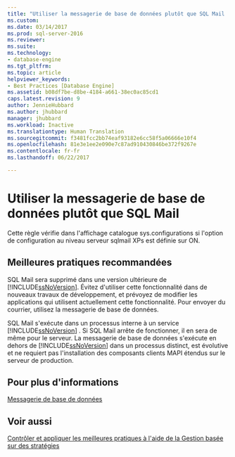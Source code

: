 ```yaml
---
title: "Utiliser la messagerie de base de données plutôt que SQL Mail | Microsoft Docs"
ms.custom: 
ms.date: 03/14/2017
ms.prod: sql-server-2016
ms.reviewer: 
ms.suite: 
ms.technology:
- database-engine
ms.tgt_pltfrm: 
ms.topic: article
helpviewer_keywords:
- Best Practices [Database Engine]
ms.assetid: b08df7be-d8be-4184-a661-38ec0ac85cd1
caps.latest.revision: 9
author: JennieHubbard
ms.author: jhubbard
manager: jhubbard
ms.workload: Inactive
ms.translationtype: Human Translation
ms.sourcegitcommit: f3481fcc2bb74eaf93182e6cc58f5a06666e10f4
ms.openlocfilehash: 81e3e1ee2e090e7c87ad910430846be372f9267e
ms.contentlocale: fr-fr
ms.lasthandoff: 06/22/2017

---
```

# <a name="use-database-mail-instead-of-sql-mail"></a>Utiliser la messagerie de base de données plutôt que SQL Mail
  Cette règle vérifie dans l'affichage catalogue sys.configurations si l'option de configuration au niveau serveur sqlmail XPs est définie sur ON.  
  
## <a name="best-practices-recommendations"></a>Meilleures pratiques recommandées  
 SQL Mail sera supprimé dans une version ultérieure de [!INCLUDE[ssNoVersion](../../includes/ssnoversion-md.md)]. Évitez d'utiliser cette fonctionnalité dans de nouveaux travaux de développement, et prévoyez de modifier les applications qui utilisent actuellement cette fonctionnalité. Pour envoyer du courrier, utilisez la messagerie de base de données.  
  
 SQL Mail s'exécute dans un processus interne à un service [!INCLUDE[ssNoVersion](../../includes/ssnoversion-md.md)] . Si SQL Mail arrête de fonctionner, il en sera de même pour le serveur. La messagerie de base de données s'exécute en dehors de [!INCLUDE[ssNoVersion](../../includes/ssnoversion-md.md)] dans un processus distinct, est évolutive et ne requiert pas l'installation des composants clients MAPI étendus sur le serveur de production.  
  
## <a name="for-more-information"></a>Pour plus d'informations  
 [Messagerie de base de données](../../relational-databases/database-mail/database-mail.md)  
  
## <a name="see-also"></a>Voir aussi  
 [Contrôler et appliquer les meilleures pratiques à l'aide de la Gestion basée sur des stratégies](../../relational-databases/policy-based-management/monitor-and-enforce-best-practices-by-using-policy-based-management.md)  
  
  

